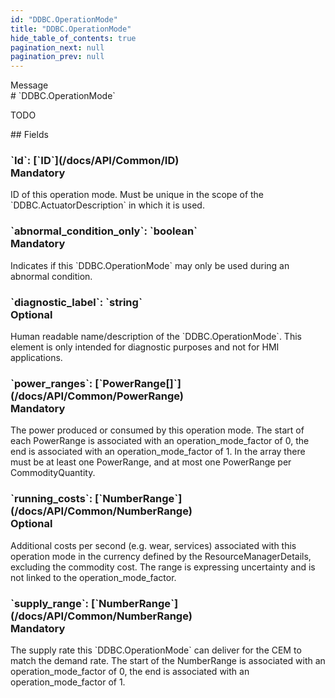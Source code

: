 ```yaml
---
id: "DDBC.OperationMode"
title: "DDBC.OperationMode"
hide_table_of_contents: true
pagination_next: null
pagination_prev: null
---
```


<div style={{ display: "flex", flexDirection: "row", alignItems: "start", justifyContent: "center" }}>
<div style={{ flexBasis: "35rem", flexGrow: "0", minWidth: "0" }}>
<div style={{ marginLeft: "1rem", marginBottom: "2rem" }}>
<div class="api-title">
<div style={{ width: "fit-content", fontWeight: 500, color: "gray" }}>
Message
</div>
# `DDBC.OperationMode`
</div>


TODO

</div>

<div style={{ marginLeft: "1rem" }}>
## Fields
</div>
<div class="field-card">
<h3>`Id`: <span className="type-link">[`ID`](/docs/API/Common/ID)</span> <div style={{ float: "right", color: "#888888", fontSize: '10pt', fontWeight: "400" }}>Mandatory</div></h3>
ID of this operation mode. Must be unique in the scope of the `DDBC.ActuatorDescription` in which it is used.

</div>
<div class="field-card">
<h3>`abnormal_condition_only`: <span className="type-link">`boolean`</span> <div style={{ float: "right", color: "#888888", fontSize: '10pt', fontWeight: "400" }}>Mandatory</div></h3>
Indicates if this `DDBC.OperationMode` may only be used during an abnormal condition.

</div>
<div class="field-card">
<h3>`diagnostic_label`: <span className="type-link">`string`</span> <div style={{ float: "right", color: "#888888", fontSize: '10pt', fontWeight: "400" }}>Optional</div></h3>
Human readable name/description of the `DDBC.OperationMode`. This element is only intended for diagnostic purposes and not for HMI applications.

</div>
<div class="field-card">
<h3>`power_ranges`: <span className="type-link">[`PowerRange[]`](/docs/API/Common/PowerRange)</span> <div style={{ float: "right", color: "#888888", fontSize: '10pt', fontWeight: "400" }}>Mandatory</div></h3>
The power produced or consumed by this operation mode. The start of each PowerRange is associated with an operation_mode_factor of 0, the end is associated with an operation_mode_factor of 1. In the array there must be at least one PowerRange, and at most one PowerRange per CommodityQuantity.

</div>
<div class="field-card">
<h3>`running_costs`: <span className="type-link">[`NumberRange`](/docs/API/Common/NumberRange)</span> <div style={{ float: "right", color: "#888888", fontSize: '10pt', fontWeight: "400" }}>Optional</div></h3>
Additional costs per second (e.g. wear, services) associated with this operation mode in the currency defined by the ResourceManagerDetails, excluding the commodity cost. The range is expressing uncertainty and is not linked to the operation_mode_factor.

</div>
<div class="field-card">
<h3>`supply_range`: <span className="type-link">[`NumberRange`](/docs/API/Common/NumberRange)</span> <div style={{ float: "right", color: "#888888", fontSize: '10pt', fontWeight: "400" }}>Mandatory</div></h3>
The supply rate this `DDBC.OperationMode` can deliver for the CEM to match the demand rate. The start of the NumberRange is associated with an operation_mode_factor of 0, the end is associated with an operation_mode_factor of 1.

</div>
</div>
</div>